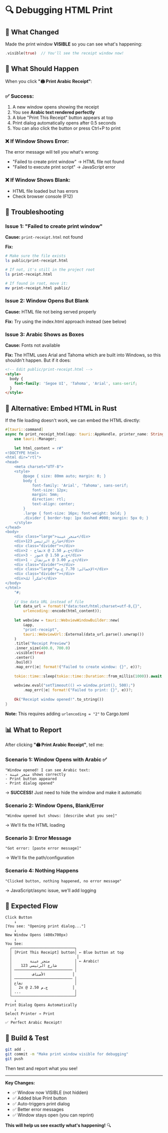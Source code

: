 # 🔍 Debugging HTML Print

## 🎯 **What Changed**

Made the print window **VISIBLE** so you can see what's happening:

```rust
.visible(true)  // You'll see the receipt window now!
```

## 🧪 **What Should Happen**

When you click **"🖨️ Print Arabic Receipt"**:

### **✅ Success:**
1. A new window opens showing the receipt
2. You see **Arabic text rendered perfectly**
3. A blue "Print This Receipt" button appears at top
4. Print dialog automatically opens after 0.5 seconds
5. You can also click the button or press Ctrl+P to print

### **❌ If Window Shows Error:**
The error message will tell you what's wrong:
- "Failed to create print window" → HTML file not found
- "Failed to execute print script" → JavaScript error

### **❌ If Window Shows Blank:**
- HTML file loaded but has errors
- Check browser console (F12)

## 🔧 **Troubleshooting**

### **Issue 1: "Failed to create print window"**

**Cause:** `print-receipt.html` not found

**Fix:**
```bash
# Make sure the file exists
ls public/print-receipt.html

# If not, it's still in the project root
ls print-receipt.html

# If found in root, move it:
mv print-receipt.html public/
```

### **Issue 2: Window Opens But Blank**

**Cause:** HTML file not being served properly

**Fix:** Try using the index.html approach instead (see below)

### **Issue 3: Arabic Shows as Boxes**

**Cause:** Fonts not available

**Fix:** The HTML uses Arial and Tahoma which are built into Windows, so this shouldn't happen. But if it does:
```html
<!-- Edit public/print-receipt.html -->
<style>
  body {
    font-family: 'Segoe UI', 'Tahoma', 'Arial', sans-serif;
  }
</style>
```

## 🎯 **Alternative: Embed HTML in Rust**

If the file loading doesn't work, we can embed the HTML directly:

```rust
#[tauri::command]
async fn print_receipt_html(app: tauri::AppHandle, printer_name: String) -> Result<String, String> {
    use tauri::Manager;
    
    let html_content = r#"
<!DOCTYPE html>
<html dir="rtl">
<head>
    <meta charset="UTF-8">
    <style>
        @page { size: 80mm auto; margin: 0; }
        body {
            font-family: 'Arial', 'Tahoma', sans-serif;
            font-size: 12px;
            margin: 5mm;
            direction: rtl;
            text-align: center;
        }
        .large { font-size: 16px; font-weight: bold; }
        .divider { border-top: 1px dashed #000; margin: 5px 0; }
    </style>
</head>
<body>
    <div class="large">متجر عينة</div>
    <div>123 شارع الرئيسي</div>
    <div class="divider"></div>
    <div>تفاح - 2x @ 2.50 ج.م</div>
    <div>موز - 3x @ 1.50 ج.م</div>
    <div>برتقال - 1x @ 3.00 ج.م</div>
    <div class="divider"></div>
    <div class="large">الإجمالي: 7.70 ج.م</div>
    <div class="divider"></div>
    <div>شكراً لك!</div>
</body>
</html>
    "#;
    
    // Use data URL instead of file
    let data_url = format!("data:text/html;charset=utf-8,{}", 
        urlencoding::encode(html_content));
    
    let webview = tauri::WebviewWindowBuilder::new(
        &app,
        "print-receipt",
        tauri::WebviewUrl::External(data_url.parse().unwrap())
    )
    .title("Receipt Preview")
    .inner_size(400.0, 700.0)
    .visible(true)
    .center()
    .build()
    .map_err(|e| format!("Failed to create window: {}", e))?;
    
    tokio::time::sleep(tokio::time::Duration::from_millis(1000)).await;
    
    webview.eval("setTimeout(() => window.print(), 500);")
        .map_err(|e| format!("Failed to print: {}", e))?;
    
    Ok("Receipt window opened!".to_string())
}
```

**Note:** This requires adding `urlencoding = "2"` to Cargo.toml

## 📊 **What to Report**

After clicking **"🖨️ Print Arabic Receipt"**, tell me:

### **Scenario 1: Window Opens with Arabic** ✅
```
"Window opened! I can see Arabic text:
- متجر عينة shows correctly
- Print button appeared
- Print dialog opened"
```

→ **SUCCESS!** Just need to hide the window and make it automatic

### **Scenario 2: Window Opens, Blank/Error**
```
"Window opened but shows: [describe what you see]"
```

→ We'll fix the HTML loading

### **Scenario 3: Error Message**
```
"Got error: [paste error message]"
```

→ We'll fix the path/configuration

### **Scenario 4: Nothing Happens**
```
"Clicked button, nothing happened, no error message"
```

→ JavaScript/async issue, we'll add logging

## 🎯 **Expected Flow**

```
Click Button
    ↓
[You see: "Opening print dialog..."]
    ↓
New Window Opens (400x700px)
    ↓
You See:
  ┌────────────────────────────┐
  │ [Print This Receipt] button│ ← Blue button at top
  │                             │
  │        متجر عينة           │ ← Arabic!
  │    123 شارع الرئيسي        │
  │ ────────────────────────── │
  │         الأصناف            │
  │ ────────────────────────── │
  │ تفاح                       │
  │   2x @ 2.50 ج.م           │
  │ ...                        │
  └────────────────────────────┘
    ↓
Print Dialog Opens Automatically
    ↓
Select Printer → Print
    ↓
✅ Perfect Arabic Receipt!
```

## 🚀 **Build & Test**

```bash
git add .
git commit -m "Make print window visible for debugging"
git push
```

Then test and report what you see!

---

**Key Changes:**
- ✅ Window now VISIBLE (not hidden)
- ✅ Added blue Print button
- ✅ Auto-triggers print dialog
- ✅ Better error messages
- ✅ Window stays open (you can reprint)

**This will help us see exactly what's happening!** 🔍

